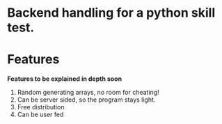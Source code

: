 # Backend handling for a python skill test.
# Features
**Features to be explained in depth soon**
1. Random generating arrays, no room for cheating!
2. Can be server sided, so the program stays light.
3. Free distribution
4. Can be user fed

